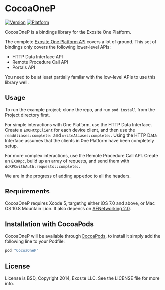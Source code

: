 # CocoaOneP

[![Version](http://cocoapod-badges.herokuapp.com/v/CocoaOneP/badge.png)](http://cocoadocs.org/docsets/CocoaOneP)
[![Platform](http://cocoapod-badges.herokuapp.com/p/CocoaOneP/badge.png)](http://cocoadocs.org/docsets/CocoaOneP)

CocoaOneP is a bindings library for the Exosite One Platform.

The complete [Exosite One Platform API](https://github.com/exosite/docs) covers a lot of
ground.  This set of bindings only covers the following lower-level APIs:
- HTTP Data Interface API
- Remote Procedure Call API
- Portals API

You need to be at least partially familar with the low-level APIs to use this library well.

## Usage

To run the example project; clone the repo, and run `pod install` from the Project directory first.

For simple interactions with One Platform, use the HTTP Data Interface.  Create a
`EXOHttpClient` for each device client, and then use the `readAliases:complete:` and
`writeAliases:complete:`.  Using the HTTP Data Interface assumes that the clients in One
Platform have been completely setup.

For more complex interactions, use the Remote Procedure Call API.  Create an `EXORpc`, build up
an array of requests, and send them with `doRPCwithAuth:requests::complete:`.

We are in the progress of adding appledoc to all the headers.


## Requirements

CocoaOneP requires Xcode 5, targeting either iOS 7.0 and above, or Mac OS 10.8 Mountain Lion.
It also depends on [AFNetworking 2.0](https://github.com/AFNetworking/AFNetworking).

## Installation with CocoaPods

CocoaOneP will be available through [CocoaPods](http://cocoapods.org), to install
it simply add the following line to your Podfile:

```ruby
pod "CocoaOneP"
```


## License

License is BSD, Copyright 2014, Exosite LLC. See the LICENSE file for more info.

